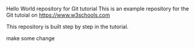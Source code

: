 Hello World repository for Git tutorial
This is an example repository for the Git tutoial on https://www.w3schools.com

This repository is built step by step in the tutorial.

make some change
